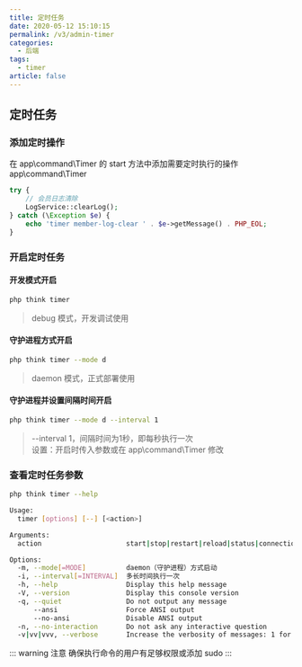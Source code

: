 ```yaml
---
title: 定时任务
date: 2020-05-12 15:10:15
permalink: /v3/admin-timer
categories: 
  - 后端
tags: 
  - timer
article: false
---
```


## 定时任务

### 添加定时操作
在 app\command\Timer 的 start 方法中添加需要定时执行的操作  
app\command\Timer
```php
try {
    // 会员日志清除
    LogService::clearLog();
} catch (\Exception $e) {
    echo 'timer member-log-clear ' . $e->getMessage() . PHP_EOL;
}
```

### 开启定时任务
#### 开发模式开启
```bash
php think timer
```
> debug 模式，开发调试使用

#### 守护进程方式开启
```bash
php think timer --mode d
```
> daemon 模式，正式部署使用

#### 守护进程并设置间隔时间开启
```bash
php think timer --mode d --interval 1
```
> --interval 1，间隔时间为1秒，即每秒执行一次  
> 设置：开启时传入参数或在 app\command\Timer 修改

### 查看定时任务参数
```bash
php think timer --help
```

```bash
Usage:
  timer [options] [--] [<action>]

Arguments:
  action                     start|stop|restart|reload|status|connections [default: "start"]

Options:
  -m, --mode[=MODE]          daemon（守护进程）方式启动
  -i, --interval[=INTERVAL]  多长时间执行一次
  -h, --help                 Display this help message
  -V, --version              Display this console version
  -q, --quiet                Do not output any message
      --ansi                 Force ANSI output
      --no-ansi              Disable ANSI output
  -n, --no-interaction       Do not ask any interactive question
  -v|vv|vvv, --verbose       Increase the verbosity of messages: 1 for normal output, 2 for more verbose output and 3 for debug
```

::: warning 注意
确保执行命令的用户有足够权限或添加 sudo
:::
